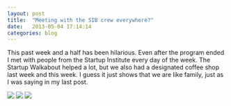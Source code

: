 ```yaml
---
layout: post
title:  "Meeting with the SIB crew everywhere?"
date:   2013-05-04 17:14:14
categories: blog
---
```


This past week and a half has been hilarious. Even after the program ended I met with people from the Startup Institute every day of the week. The Startup Walkabout helped a lot, but we also had a designated coffee shop last week and this week. I guess it just shows that we are like family, just as I was saying in my last post.

![](/images/sib_group_three.jpg)
![](/images/sib_group_one.jpg)
![](/images/sib_group_two.jpg)
